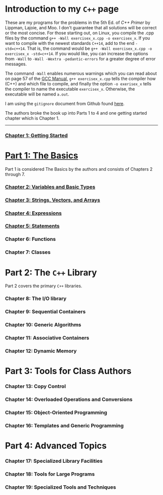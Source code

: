 # Introduction to my `C++` page

These are my programs for the problems in the 5th Ed. of *C++ Primer* by
Lippman, Lajoie, and Moo.
I don't guarantee that all solutions will be correct or the most concise.
For those starting out, on Linux, you compile the .cpp files by the command
`g++ -Wall exercisex_x.cpp -o exercisex_x`.
If you want to compile with the newest standards `C++14`, add to the end
`-std=c++14`.
That is, the command would be
`g++ -Wall exercisex_x.cpp -o exercisex_x -std=c++14`.
If you would like, you can increase the options from `-Wall` to
`-Wall -Wextra -pedantic-errors` for a greater degree of error messages.

The command `-Wall` enables numerous warnings which you can read about on page
57 of the [GCC Manual](https://gcc.gnu.org/onlinedocs/gcc-5.1.0/gcc.pdf),
`g++ exercisex_x.cpp` tells the compiler how (C++) and which file
to compile, and finally the option `-o exerisex_x` tells the compiler to name
the executable `exercisex_x`.
Otherwise, the executable will be named `a.out`.

I am using the `gitignore` document from Github found
[here](https://github.com/github/gitignore/blob/master/C%2B%2B.gitignore).

The authors broke the book up into Parts 1 to 4 and one getting started
chapter which is Chapter 1.

----

### [Chapter 1: Getting Started](https://github.com/dwsmith1983/Cpp-Primer-5th-Edition/tree/master/Chapter1)

# [Part 1: The Basics](https://github.com/dwsmith1983/Cpp-Primer-5th-Edition/tree/master/Part1)
Part 1 is considered The Basics by the authors and consists of Chapters 2
through 7.

### [Chapter 2: Variables and Basic Types](https://github.com/dwsmith1983/Cpp-Primer-5th-Edition/tree/master/Part1/Chapter2)
### [Chapter 3: Strings, Vectors, and Arrays](https://github.com/dwsmith1983/Cpp-Primer-5th-Edition/tree/master/Part1/Chapter3)
### [Chapter 4: Expressions](https://github.com/dwsmith1983/Cpp-Primer-5th-Edition/tree/master/Part1/Chapter4)
### [Chapter 5: Statements](https://github.com/dwsmith1983/Cpp-Primer-5th-Edition/tree/master/Part1/Chapter5)
### Chapter 6: Functions
### Chapter 7: Classes

# Part 2: The `C++` Library
Part 2 covers the primary `C++` libraries.

### Chapter 8: The I/O library
### Chapter 9: Sequential Containers
### Chapter 10: Generic Algorithms
### Chapter 11: Associative Containers
### Chapter 12: Dynamic Memory

# Part 3: Tools for Class Authors

### Chapter 13: Copy Control
### Chapter 14: Overloaded Operations and Conversions
### Chapter 15: Object-Oriented Programming
### Chapter 16: Templates and Generic Programming

# Part 4: Advanced Topics

### Chapter 17: Specialized Library Facilities
### Chapter 18: Tools for Large Programs
### Chapter 19: Specialized Tools and Techniques
